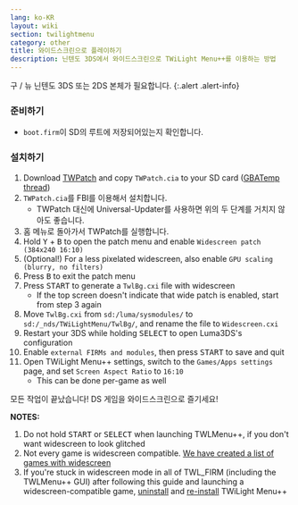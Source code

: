 ```yaml
---
lang: ko-KR
layout: wiki
section: twilightmenu
category: other
title: 와이드스크린으로 플레이하기
description: 닌텐도 3DS에서 와이드스크린으로 TWiLight Menu++를 이용하는 방법
---
```


구 / 뉴 닌텐도 3DS 또는 2DS 본체가 필요합니다.
{:.alert .alert-info}

### 준비하기
- `boot.firm`이 SD의 루트에 저장되어있는지 확인합니다.

### 설치하기
1. Download [TWPatch](https://db.universal-team.net/assets/files/TWPatch.cia) and copy `TWPatch.cia` to your SD card ([GBATemp thread](https://gbatemp.net/threads/twpatcher-ds-i-mode-screen-filters-and-patches.542694/))
1. `TWPatch.cia`를 FBI를 이용해서 설치합니다.
   - TWPatch 대신에 Universal-Updater를 사용하면 위의 두 단계를 거치지 않아도 좋습니다.
1. 홈 메뉴로 돌아가서 TWPatch를 실행합니다.
1. Hold <kbd class="face">Y</kbd> + <kbd class="face">B</kbd> to open the patch menu and enable `Widescreen patch (384x240 16:10)`
1. (Optional!) For a less pixelated widescreen, also enable `GPU scaling (blurry, no filters)`
1. Press <kbd class="face">B</kbd> to exit the patch menu
1. Press <kbd>START</kbd> to generate a `TwlBg.cxi` file with widescreen
   - If the top screen doesn't indicate that wide patch is enabled, start from step 3 again
1. Move `TwlBg.cxi` from `sd:/luma/sysmodules/` to `sd:/_nds/TWiLightMenu/TwlBg/`, and rename the file to `Widescreen.cxi`
1. Restart your 3DS while holding <kbd>SELECT</kbd> to open Luma3DS's configuration
1. Enable `external FIRMs and modules`, then press <kbd>START</kbd> to save and quit
1. Open TWiLight Menu++ settings, switch to the `Games/Apps settings` page, and set `Screen Aspect Ratio` to `16:10`
   - This can be done per-game as well

모든 작업이 끝났습니다! DS 게임을 와이드스크린으로 즐기세요!

**NOTES:**
1. Do not hold <kbd>START</kbd> or <kbd>SELECT</kbd> when launching TWLMenu++, if you don't want widescreen to look glitched
1. Not every game is widescreen compatible. [We have created a list of games with widescreen](https://github.com/DS-Homebrew/TWiLightMenu/blob/master/7zfile/3DS%20-%20CFW%20users/Games%20supported%20with%20widescreen.txt)
1. If you're stuck in widescreen mode in all of TWL_FIRM (including the TWLMenu++ GUI) after following this guide and launching a widescreen-compatible game, [uninstall](https://wiki.ds-homebrew.com/twilightmenu/uninstalling-3ds) and [re-install](https://wiki.ds-homebrew.com/twilightmenu/installing-3ds) TWiLight Menu++
